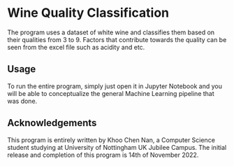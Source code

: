 # Wine Quality Classification
The program uses a dataset of white wine and classifies them based on their qualities from 3 to 9.  Factors that contribute towards the quality can be seen from the excel file such as acidity and etc.

## Usage
To run the entire program, simply just open it in Jupyter Notebook and you will be able to conceptualize the general Machine Learning pipeline that was done.

## Acknowledgements
This program is entirely written by Khoo Chen Nan, a Computer Science student studying at University of Nottingham UK Jubilee Campus.  The initial release and completion of this program is 14th of November 2022.
